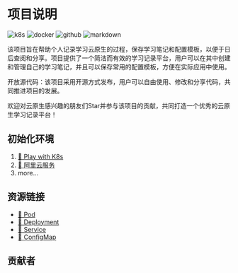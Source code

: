 

# 项目说明
<p>
<img src="https://img.shields.io/badge/-Kubernetes-326CE5?style=flat-square&logo=kubernetes&logoColor=white" alt="k8s"/>
<img src="https://img.shields.io/badge/-Docker-2496ED?style=flat-square&logo=docker&logoColor=white" alt="docker"/>
<img src="https://img.shields.io/badge/-github-181717?style=flat-square&logo=github&logoColor=white" alt="github"/>
<img src="https://img.shields.io/badge/-markdown-000?style=flat-square&logo=markdown&logoColor=white" alt="markdown"/>
</p>



该项目旨在帮助个人记录学习云原生的过程，保存学习笔记和配置模板，以便于日后查阅和分享。项目提供了一个简洁而有效的学习记录平台，用户可以在其中创建和管理自己的学习笔记，并且可以保存常用的配置模板，方便在实际应用中使用。

开放源代码：该项目采用开源方式发布，用户可以自由使用、修改和分享代码，共同推进项目的发展。

欢迎对云原生感兴趣的朋友们Star并参与该项目的贡献，共同打造一个优秀的云原生学习记录平台！


## 初始化环境
1. [🐚 Play with K8s](https://labs.play-with-k8s.com/)
2. [🌴 阿里云服务](https://www.aliyun.com/product/kubernetes) 
3. more...


## 资源链接
+ [🦜 Pod](./pod/README.md) 
+ [🌲 Deployment](./deployment/README.md)
+ [🍄 Service](./serice/README.md)
+ [🐳 ConfigMap](./configMap/README.md)

## 贡献者
